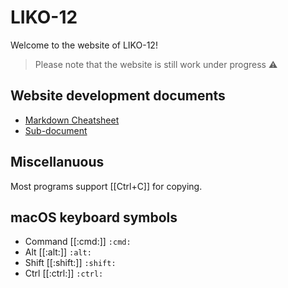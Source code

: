 # LIKO-12

Welcome to the website of LIKO-12!

> Please note that the website is still work under progress :warning:

## Website development documents

- [Markdown Cheatsheet](markdown-cheatsheet.md)
- [Sub-document](subpath/index.md)

## Miscellanuous

Most programs support [[Ctrl+C]] for copying.

## macOS keyboard symbols

- Command [[:cmd:]] `:cmd:`
- Alt [[:alt:]] `:alt:`
- Shift [[:shift:]] `:shift:`
- Ctrl [[:ctrl:]] `:ctrl:`
